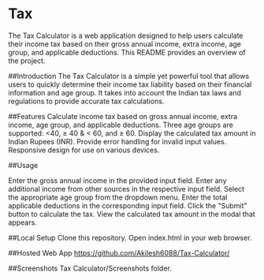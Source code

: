 # Tax
 The Tax Calculator is a web application designed to help users calculate their income tax based on their gross annual income, extra income, age group, and applicable deductions. This README provides an overview of the project.

##Introduction 
The Tax Calculator is a simple yet powerful tool that allows users to quickly determine their income tax liability based on their financial information and age group. It takes into account the Indian tax laws and regulations to provide accurate tax calculations.

##Features 
Calculate income tax based on gross annual income, extra income, age group, and applicable deductions. Three age groups are supported: <40, ≥ 40 & < 60, and ≥ 60. Display the calculated tax amount in Indian Rupees (INR). Provide error handling for invalid input values. Responsive design for use on various devices.

##Usage

Enter the gross annual income in the provided input field.
Enter any additional income from other sources in the respective input field.
Select the appropriate age group from the dropdown menu.
Enter the total applicable deductions in the corresponding input field.
Click the "Submit" button to calculate the tax.
View the calculated tax amount in the modal that appears.

##Local 
Setup Clone this repository. Open index.html in your web browser.

##Hosted 
Web App https://github.com/Akilesh6088/Tax-Calculator/

##Screenshots 
Tax Calculator/Screenshots folder.
